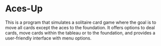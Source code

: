 # Aces-Up
This is a program that simulates a solitaire card game where the goal is to move all cards except the aces to the foundation. It offers options to deal cards, move cards within the tableau or to the foundation, and provides a user-friendly interface with menu options.
